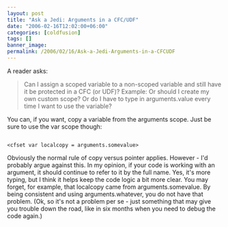 ```yaml
---
layout: post
title: "Ask a Jedi: Arguments in a CFC/UDF"
date: "2006-02-16T12:02:00+06:00"
categories: [coldfusion]
tags: []
banner_image: 
permalink: /2006/02/16/Ask-a-Jedi-Arguments-in-a-CFCUDF
---
```


A reader asks:

<blockquote>
Can I assign a scoped variable to a non-scoped variable and still have it be protected in a CFC (or UDF)?  Example: <cfset newvar = arguments.value>  Or should I create my own custom scope?  Or do I have to type in arguments.value every time I want to use the variable?
</blockquote>

You can, if you want, copy a variable from the arguments scope. Just be sure to use the var scope though:

<code>
&lt;cfset var localcopy = arguments.somevalue&gt;
</code>

Obviously the normal rule of copy versus pointer applies. However - I'd probably argue against this. In my opinion, if your code is working with an argument, it should continue to refer to it by the full name. Yes, it's more typing, but I think it helps keep the code logic a bit more clear. You may forget, for example, that localcopy came from arguments.somevalue. By being consistent and using arguments.whatever, you do not have that problem. (Ok, so it's not a problem per se - just something that may give you trouble down the road, like in six months when you need to debug the code again.)